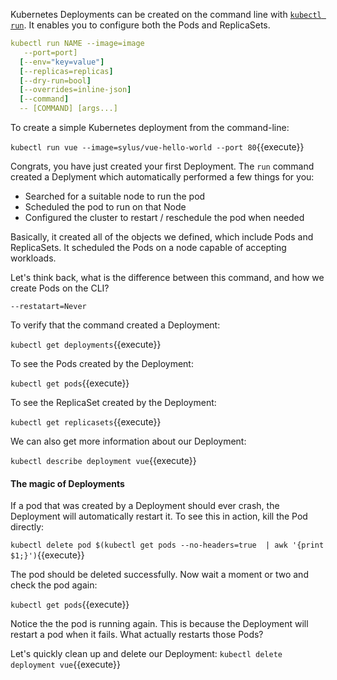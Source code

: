 Kubernetes Deployments can be created on the command line with [`kubectl run`](https://kubernetes.io/docs/reference/generated/kubectl/kubectl-commands#run). It enables you to configure both the Pods and ReplicaSets.

```yaml
kubectl run NAME --image=image
   --port=port]
  [--env="key=value"]
  [--replicas=replicas]
  [--dry-run=bool]
  [--overrides=inline-json]
  [--command]
  -- [COMMAND] [args...]
```

To create a simple Kubernetes deployment from the command-line:

`kubectl run vue --image=sylus/vue-hello-world --port 80`{{execute}}

Congrats, you have just created your first Deployment. The `run` command created a Deplyment which automatically performed a few things for you:

* Searched for a suitable node to run the pod
* Scheduled the pod to run on that Node
* Configured the cluster to restart / reschedule the pod when needed

Basically, it created all of the objects we defined, which include Pods and ReplicaSets. It scheduled the Pods on a node capable of accepting workloads.

Let's think back, what is the difference between this command, and how we create Pods on the CLI?

`--restatart=Never`

To verify that the command created a Deployment:

`kubectl get deployments`{{execute}}

To see the Pods created by the Deployment:

`kubectl get pods`{{execute}}

To see the ReplicaSet created by the Deployment:

`kubectl get replicasets`{{execute}}

We can also get more information about our Deployment:

`kubectl describe deployment vue`{{execute}}

#### The magic of Deployments

If a pod that was created by a Deployment should ever crash, the Deployment will automatically restart it. To see this in action, kill the Pod directly:

`kubectl delete pod $(kubectl get pods --no-headers=true  | awk '{print $1;}')`{{execute}}

The pod should be deleted successfully. Now wait a moment or two and check the pod again:

`kubectl get pods`{{execute}}

Notice the the pod is running again. This is because the Deployment will restart a pod when it fails. What actually restarts those Pods?

Let's quickly clean up and delete our Deployment: `kubectl delete deployment vue`{{execute}}
